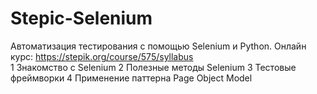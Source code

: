 # Stepic-Selenium
Автоматизация тестирования с помощью Selenium и Python.
Онлайн курс: https://stepik.org/course/575/syllabus   
1 Знакомство с Selenium 
2 Полезные методы Selenium 
3 Тестовые фреймворки 
4 Применение паттерна Page Object Model
